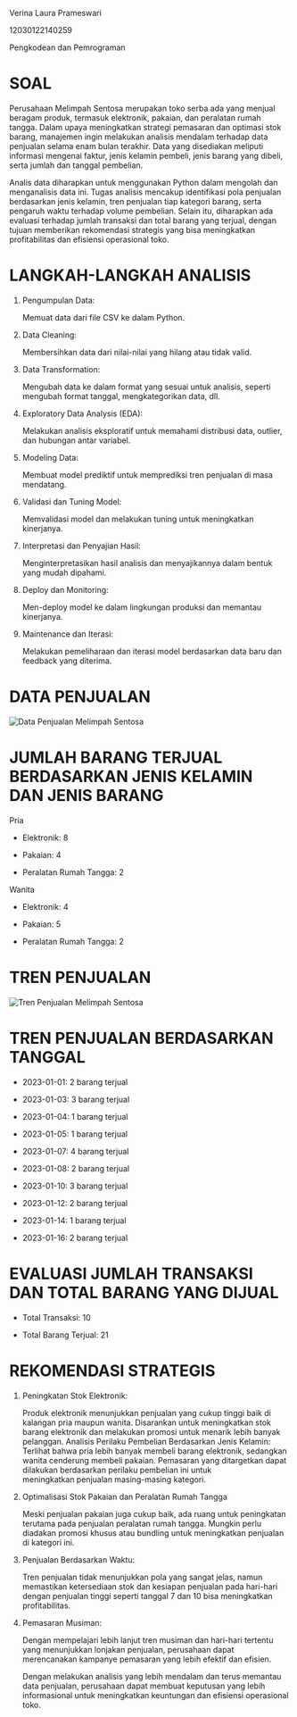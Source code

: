 Verina Laura Prameswari

12030122140259

Pengkodean dan Pemrograman

# SOAL
Perusahaan Melimpah Sentosa merupakan toko serba ada yang menjual beragam produk, termasuk elektronik, pakaian, dan peralatan rumah tangga. Dalam upaya meningkatkan strategi pemasaran dan optimasi stok barang, manajemen ingin melakukan analisis mendalam terhadap data penjualan selama enam bulan terakhir. Data yang disediakan meliputi informasi mengenai faktur, jenis kelamin pembeli, jenis barang yang dibeli, serta jumlah dan tanggal pembelian.

Analis data diharapkan untuk menggunakan Python dalam mengolah dan menganalisis data ini. Tugas analisis mencakup identifikasi pola penjualan berdasarkan jenis kelamin, tren penjualan tiap kategori barang, serta pengaruh waktu terhadap volume pembelian. Selain itu, diharapkan ada evaluasi terhadap jumlah transaksi dan total barang yang terjual, dengan tujuan memberikan rekomendasi strategis yang bisa meningkatkan profitabilitas dan efisiensi operasional toko.

# LANGKAH-LANGKAH ANALISIS
1. Pengumpulan Data:
  
   Memuat data dari file CSV ke dalam Python.
  
2. Data Cleaning:

   Membersihkan data dari nilai-nilai yang hilang atau tidak valid.

3. Data Transformation:

   Mengubah data ke dalam format yang sesuai untuk analisis, seperti mengubah format tanggal, mengkategorikan data, dll.

4. Exploratory Data Analysis (EDA):

   Melakukan analisis eksploratif untuk memahami distribusi data, outlier, dan hubungan antar variabel.

5. Modeling Data:

   Membuat model prediktif untuk memprediksi tren penjualan di masa mendatang.

6. Validasi dan Tuning Model:

   Memvalidasi model dan melakukan tuning untuk meningkatkan kinerjanya.
  
7. Interpretasi dan Penyajian Hasil:

   Menginterpretasikan hasil analisis dan menyajikannya dalam bentuk yang mudah dipahami.

8. Deploy dan Monitoring:
  
   Men-deploy model ke dalam lingkungan produksi dan memantau kinerjanya.

9. Maintenance dan Iterasi:
  
   Melakukan pemeliharaan dan iterasi model berdasarkan data baru dan feedback yang diterima.

# DATA PENJUALAN
![Data Penjualan Melimpah Sentosa](https://github.com/verinalaura/DataAnalisPenjualan/assets/166783472/b51346a1-c3cf-4a5d-a1c1-90dc17c7fe68)

# JUMLAH BARANG TERJUAL BERDASARKAN JENIS KELAMIN DAN JENIS BARANG
Pria
- Elektronik: 8

- Pakaian: 4

- Peralatan Rumah Tangga: 2

Wanita
- Elektronik: 4

- Pakaian: 5

- Peralatan Rumah Tangga: 2
               
# TREN PENJUALAN
![Tren Penjualan Melimpah Sentosa](https://github.com/verinalaura/DataAnalisPenjualan/assets/166783472/caa605b5-1129-415e-b0c5-51bbc498b7b9)

# TREN PENJUALAN BERDASARKAN TANGGAL
- 2023-01-01: 2 barang terjual
  
- 2023-01-03: 3 barang terjual
  
- 2023-01-04: 1 barang terjual
  
- 2023-01-05: 1 barang terjual
  
- 2023-01-07: 4 barang terjual
  
- 2023-01-08: 2 barang terjual
  
- 2023-01-10: 3 barang terjual
  
- 2023-01-12: 2 barang terjual
  
- 2023-01-14: 1 barang terjual
  
- 2023-01-16: 2 barang terjual

# EVALUASI JUMLAH TRANSAKSI DAN TOTAL BARANG YANG DIJUAL
- Total Transaksi: 10
  
- Total Barang Terjual: 21

# REKOMENDASI STRATEGIS
1.  Peningkatan Stok Elektronik:

    Produk elektronik menunjukkan penjualan yang cukup tinggi baik di kalangan pria maupun wanita. Disarankan untuk meningkatkan stok barang elektronik dan melakukan promosi untuk menarik lebih banyak pelanggan. Analisis Perilaku           Pembelian Berdasarkan Jenis Kelamin: Terlihat bahwa pria lebih banyak membeli barang elektronik, sedangkan wanita cenderung membeli pakaian. Pemasaran yang ditargetkan dapat dilakukan berdasarkan perilaku pembelian ini untuk      
    meningkatkan penjualan masing-masing kategori.

2. Optimalisasi Stok Pakaian dan Peralatan Rumah Tangga
  
   Meski penjualan pakaian juga cukup baik, ada ruang untuk peningkatan terutama pada penjualan peralatan rumah tangga. Mungkin perlu diadakan promosi khusus atau bundling untuk meningkatkan penjualan di kategori ini.

3. Penjualan Berdasarkan Waktu:
  
   Tren penjualan tidak menunjukkan pola yang sangat jelas, namun memastikan ketersediaan stok dan kesiapan penjualan pada hari-hari dengan penjualan tinggi seperti tanggal 7 dan 10 bisa meningkatkan profitabilitas.

4. Pemasaran Musiman:
  
   Dengan mempelajari lebih lanjut tren musiman dan hari-hari tertentu yang menunjukkan lonjakan penjualan, perusahaan dapat merencanakan kampanye pemasaran yang lebih efektif dan efisien.

   Dengan melakukan analisis yang lebih mendalam dan terus memantau data penjualan, perusahaan dapat membuat keputusan yang lebih informasional untuk meningkatkan keuntungan dan efisiensi operasional toko.


